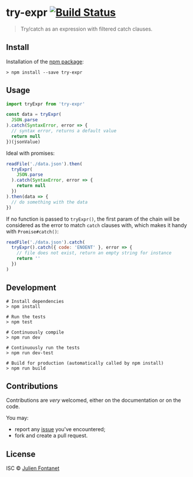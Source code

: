 # try-expr [![Build Status](https://travis-ci.org/JsCommunity/try-expr.png?branch=master)](https://travis-ci.org/JsCommunity/try-expr)

> Try/catch as an expression with filtered catch clauses.

## Install

Installation of the [npm package](https://npmjs.org/package/try-expr):

```
> npm install --save try-expr
```

## Usage

```js
import tryExpr from 'try-expr'

const data = tryExpr(
  JSON.parse
).catch(SyntaxError, error => {
  // syntax error, returns a default value
  return null
})(jsonValue)
```

Ideal with promises:

```js
readFile('./data.json').then(
  tryExpr(
    JSON.parse
  ).catch(SyntaxError, error => {
    return null
  })
).then(data => {
  // do something with the data
})
```

If no function is passed to `tryExpr()`, the first param of the chain will be considered as the error to match `catch` clauses with, which makes it handy with `Promise#catch()`:

```js
readFile('./data.json').catch(
  tryExpr().catch({ code: 'ENOENT' }, error => {
    // file does not exist, return an empty string for instance
    return ''
  })
)
```

## Development

```
# Install dependencies
> npm install

# Run the tests
> npm test

# Continuously compile
> npm run dev

# Continuously run the tests
> npm run dev-test

# Build for production (automatically called by npm install)
> npm run build
```

## Contributions

Contributions are *very* welcomed, either on the documentation or on
the code.

You may:

- report any [issue](https://github.com/JsCommunity/try-expr/issues)
  you've encountered;
- fork and create a pull request.

## License

ISC © [Julien Fontanet](https://github.com/julien-f)
